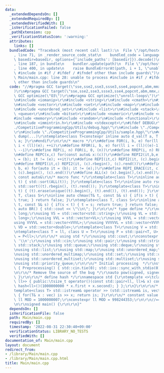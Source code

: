 ```yaml
---
data:
  _extendedDependsOn: []
  _extendedRequiredBy: []
  _extendedVerifiedWith: []
  _isVerificationFailed: false
  _pathExtension: cpp
  _verificationStatusIcon: ':warning:'
  attributes:
    links: []
  bundledCode: "Traceback (most recent call last):\n  File \"/opt/hostedtoolcache/Python/3.10.6/x64/lib/python3.10/site-packages/onlinejudge_verify/documentation/build.py\"\
    , line 71, in _render_source_code_stat\n    bundled_code = language.bundle(stat.path,\
    \ basedir=basedir, options={'include_paths': [basedir]}).decode()\n  File \"/opt/hostedtoolcache/Python/3.10.6/x64/lib/python3.10/site-packages/onlinejudge_verify/languages/cplusplus.py\"\
    , line 187, in bundle\n    bundler.update(path)\n  File \"/opt/hostedtoolcache/Python/3.10.6/x64/lib/python3.10/site-packages/onlinejudge_verify/languages/cplusplus_bundle.py\"\
    , line 400, in update\n    raise BundleErrorAt(path, i + 1, \"unable to process\
    \ #include in #if / #ifdef / #ifndef other than include guards\")\nonlinejudge_verify.languages.cplusplus_bundle.BundleErrorAt:\
    \ Main/main.cpp: line 28: unable to process #include in #if / #ifdef / #ifndef\
    \ other than include guards\n"
  code: "//#pragma GCC target(\"sse,sse2,sse3,ssse3,sse4,popcnt,abm,mmx,avx,avx2,avx512f\"\
    )\r\n#pragma GCC target(\"sse,sse2,sse3,ssse3,sse4,popcnt,abm,mmx,avx\")\r\n#pragma\
    \ GCC optimize(\"O3\")\r\n#pragma GCC optimize(\"unroll-loops\")\r\n#include <iostream>\r\
    \n#include <iomanip>\r\n#include <string>\r\n#include <cmath>\r\n#include <algorithm>\r\
    \n#include <vector>\r\n#include <set>\r\n#include <map>\r\n#include <unordered_map>\r\
    \n#include <unordered_set>\r\n#include <list>\r\n#include <stack>\r\n#include\
    \ <queue>\r\n#include <bitset>\r\n#include <numeric>\r\n#include <cassert>\r\n\
    #include <memory>\r\n#include <random>\r\n#include <functional>\r\n#include <complex>\r\
    \n#include <immintrin.h>\r\n#include <stdexcept>\r\n#ifdef DEBUG\r\n#include \"\
    ./CompetitiveProgrammingCpp/Utils/debug.hpp\"\r\n#include \"./CompetitiveProgrammingCpp/Utils/Timer.hpp\"\
    \r\n#include \"./CompetitiveProgrammingCpp/Utils/sample.hpp\"\r\n#else\r\n#define\
    \ dump(...)\r\ntemplate<class T>constexpr inline auto d_val(T a, T b) { return\
    \ a; }\r\n#endif\r\n\r\n/* macro */\r\n#define FOR(i, b, e) for(ll i = (ll)(b);\
    \ i < (ll)(e); ++i)\r\n#define RFOR(i, b, e) for(ll i = (ll)((e)-1); i >= (ll)(b);\
    \ --i)\r\n#define REP(i, n) FOR(i, 0, (n))\r\n#define RREP(i, n) RFOR(i, 0, (n))\r\
    \n#define REPC(x,c) for(const auto& x:(c))\r\n#define REPI2(it,b,e) for(auto it\
    \ = (b); it != (e); ++it)\r\n#define REPI(it,c) REPI2(it, (c).begin(), (c).end())\r\
    \n#define RREPI(it,c) REPI2(it, (c).rbegin(), (c).rend())\r\n#define REPI_ERACE2(it,\
    \ b, e) for(auto it = (b); it != (e);)\r\n#define REPI_ERACE(it, c) REPI_ERACE2(it,\
    \ (c).begin(), (c).end())\r\n#define ALL(x) (x).begin(),(x).end()\r\n#define cauto\
    \ const auto&\r\n/* macro func */\r\ntemplate<class T>\r\ninline auto sort(T&\
    \ t) { std::sort(ALL(t)); }\r\ntemplate<class T>\r\ninline auto rsort(T& t) {\
    \ std::sort((t).rbegin(), (t).rend()); }\r\ntemplate<class T>\r\ninline auto unique(T&\
    \ t) { (t).erase(unique((t).begin(), (t).end()), (t).end()); }\r\ntemplate<class\
    \ T, class S>\r\ninline auto chmax(T& t, const S& s) { if(s > t) { t = s; return\
    \ true; } return false; }\r\ntemplate<class T, class S>\r\ninline auto chmin(T&\
    \ t, const S& s) { if(s < t) { t = s; return true; } return false; }\r\ninline\
    \ auto BR() { std::cout << \"\\n\"; }\r\n\r\n/* type define */\r\nusing ll = long\
    \ long;\r\nusing VS = std::vector<std::string>;\r\nusing VL = std::vector<long\
    \ long>;\r\nusing VVL = std::vector<VL>;\r\nusing VVVL = std::vector<VVL>;\r\n\
    using VVVVL = std::vector<VVVL>;\r\nusing VVVVVL = std::vector<VVVVL>;\r\nusing\
    \ VD = std::vector<double>;\r\ntemplate<class T>\r\nusing V = std::vector<T>;\r\
    \ntemplate<class T = ll, class U = T>\r\nusing P = std::pair<T, U>;\r\nusing PAIR\
    \ = P<ll>;\r\n\r\n/* using std */\r\nusing std::cout;\r\nconstexpr char endl =\
    \ '\\n';\r\nusing std::cin;\r\nusing std::pair;\r\nusing std::string;\r\nusing\
    \ std::stack;\r\nusing std::queue;\r\nusing std::deque;\r\nusing std::vector;\r\
    \nusing std::list;\r\nusing std::map;\r\nusing std::unordered_map;\r\nusing std::multimap;\r\
    \nusing std::unordered_multimap;\r\nusing std::set;\r\nusing std::unordered_set;\r\
    \nusing std::unordered_multiset;\r\nusing std::multiset;\r\nusing std::bitset;\r\
    \nusing std::priority_queue;\r\n\r\n/* Initial processing  */\r\nstruct Preprocessing\
    \ { Preprocessing() { std::cin.tie(0); std::ios::sync_with_stdio(0); }; }_Preprocessing;\r\
    \n\r\n/* Remove the source of the bug */\r\nauto pow(signed, signed) { assert(false);\
    \ }\r\n\r\n/* define hash */\r\nnamespace std {\r\ntemplate <>\tclass hash<std::pair<ll,\
    \ ll>> { public:\tsize_t operator()(const std::pair<ll, ll>& x) const { return\
    \ hash<ll>()(1000000000 * x.first + x.second); } };\r\n}\r\n\r\n/* input */\r\n\
    template<class T> std::istream& operator >> (std::istream& is, vector<T>& vec)\
    \ { for(T& x : vec) is >> x; return is; }\r\n\r\n/* constant value */\r\n// constexpr\
    \ ll MOD = 1000000007;\r\nconstexpr ll MOD = 998244353;\r\n\r\n//=============================================================================================\r\
    \n\r\nsigned main() {\r\n\r\n}"
  dependsOn: []
  isVerificationFile: false
  path: Main/main.cpp
  requiredBy: []
  timestamp: '2022-08-31 22:30:40+09:00'
  verificationStatus: LIBRARY_NO_TESTS
  verifiedWith: []
documentation_of: Main/main.cpp
layout: document
redirect_from:
- /library/Main/main.cpp
- /library/Main/main.cpp.html
title: Main/main.cpp
---
```

